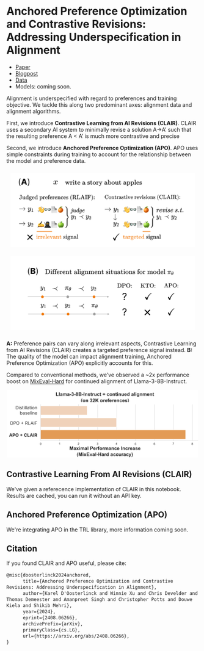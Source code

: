 # Anchored Preference Optimization and Contrastive Revisions: Addressing Underspecification in Alignment

- [Paper](https://arxiv.org/abs/2408.06266#) 
- [Blogpost](https://contextual.ai/addressing-underspecification-in-language-model-alignment)
- [Data](https://huggingface.co/collections/ContextualAI/clair-and-apo-66b52868672bb1c984d1f3d5)
- Models: coming soon.

Alignment is underspecified with regard to preferences and training objective. We tackle this along two predominant axes: alignment data and alignment algorithms. 


First, we introduce **Contrastive Learning from AI Revisions (CLAIR)**. CLAIR uses a secondary AI system to minimally revise a solution A→A’ such that the resulting preference A < A’ is much more contrastive and precise

Second, we introduce **Anchored Preference Optimization (APO)**. APO uses simple constraints during training to account for the relationship between the model and preference data.




<div style="display: flex; flex-wrap: wrap; justify-content: space-around; align-items: center;">
  <div style="flex: 1; margin: 10px; min-width: 300px;">
    <img src="./images/clair-github.png" alt="Contrastive Learning from AI Revisions" style="max-width: 100%; height: auto;">
  </div>
  
  <div style="flex: 1; margin: 10px; min-width: 300px;">
    <img src="./images/apo-github.png" alt="Anchored Preference Optimization" style="max-width: 100%; height: auto;">
  </div>
</div>

**A:** Preference pairs can vary along irrelevant aspects, Contrastive Learning from AI Revisions (CLAIR) creates a targeted preference signal instead. 
**B:** The quality of the model can impact alignment training, Anchored Preference Optimization (APO) explicitly accounts for this.

Compared to conventional methods, we’ve observed a ~2x performance boost on [MixEval-Hard](https://mixeval.github.io) for continued alignment of Llama-3-8B-Instruct.

<div style="flex: 1; margin: 10px auto; min-width: 300px; max-width: 500px;">
    <img src="./images/performance-boost.png" alt="CLAIR and APO performance boost" style="max-width: 100%; height: auto;">
</div>

## Contrastive Learning From AI Revisions (CLAIR)
We've given a referecence implementation of CLAIR in this notebook. Results are cached, you can run it without an API key.


## Anchored Preference Optimization (APO)
We're integrating APO in the TRL library, more information coming soon.

## Citation
If you found CLAIR and APO useful, please cite:

```
@misc{doosterlinck2024anchored,
      title={Anchored Preference Optimization and Contrastive Revisions: Addressing Underspecification in Alignment}, 
      author={Karel D'Oosterlinck and Winnie Xu and Chris Develder and Thomas Demeester and Amanpreet Singh and Christopher Potts and Douwe Kiela and Shikib Mehri},
      year={2024},
      eprint={2408.06266},
      archivePrefix={arXiv},
      primaryClass={cs.LG},
      url={https://arxiv.org/abs/2408.06266}, 
}
```